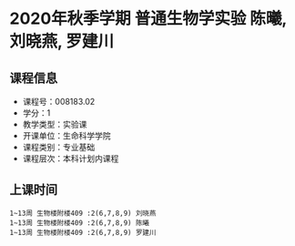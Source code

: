 # 2020年秋季学期 普通生物学实验 陈曦, 刘晓燕, 罗建川






## 课程信息

- 课程号：008183.02
- 学分：1
- 教学类型：实验课
- 开课单位：生命科学学院
- 课程类别：专业基础
- 课程层次：本科计划内课程

## 上课时间

```
1~13周 生物楼附楼409 :2(6,7,8,9) 刘晓燕
1~13周 生物楼附楼409 :2(6,7,8,9) 陈曦
1~13周 生物楼附楼409 :2(6,7,8,9) 罗建川
```

